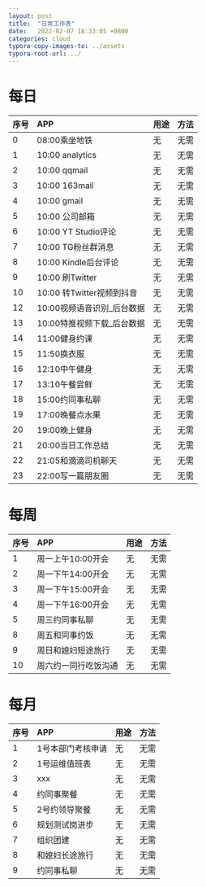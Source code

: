 ```yaml
---
layout: post
title:  "日常工作表"
date:   2022-02-07 18:33:05 +0800
categories: cloud
typora-copy-images-to: ../assets
typora-root-url: ../
---
```


# 每日

| 序号 | APP | 用途 | 方法 |
| :---- | :---- | :---- | :---- |
| 0 | 08:00乘坐地铁 | 无 | 无需 |
| 1 | 10:00 analytics | 无 |无需 |
| 2 | 10:00 qqmail | 无 |无需 |
| 3 | 10:00 163mail | 无 |无需 |
| 4 | 10:00 gmail | 无 |无需 |
| 5 | 10:00 公司邮箱 | 无 |无需 |
| 6 | 10:00 YT Studio评论 | 无 |无需 |
| 7 | 10:00 TG粉丝群消息 | 无 | 无需 |
| 8 | 10:00 Kindle后台评论 | 无 | 无需 |
| 9 | 10:00 刷Twitter | 无 | 无需 |
| 10 | 10:00 转Twitter视频到抖音 | 无 | 无需 |
| 12 | 10:00视频语音识别_后台数据 | 无 | 无需 |
| 13 | 10:00特推视频下载_后台数据 | 无 | 无需 |
| 14 | 11:00健身约课 | 无 | 无需 |
| 15 | 11:50换衣服 | 无 | 无需 |
| 16 | 12:10中午健身 | 无 | 无需 |
| 17 | 13:10午餐尝鲜 | 无 | 无需 |
| 18 | 15:00约同事私聊 | 无 | 无需 |
| 19 | 17:00晚餐点水果 | 无 | 无需 |
| 20 | 19:00晚上健身 | 无 | 无需 |
| 21 | 20:00当日工作总结 | 无 | 无需 |
| 22 | 21:05和滴滴司机聊天 | 无 | 无需 |
| 23 | 22:00写一篇朋友圈 | 无 | 无需 |

# 每周

| 序号 | APP | 用途 | 方法 |
| :---- | :---- | :---- | :---- |
| 1 | 周一上午10:00开会 | 无 | 无需 |
| 2 | 周一下午14:00开会 | 无 | 无需 |
| 3 | 周一下午15:00开会 | 无 | 无需 |
| 4 | 周一下午16:00开会 | 无 | 无需 |
| 5 | 周三约同事私聊 | 无 | 无需 |
| 8 | 周五和同事约饭 | 无 | 无需 |
| 9 | 周日和媳妇短途旅行 | 无 | 无需 |
| 10 | 周六约一同行吃饭沟通 | 无 | 无需 |

# 每月

| 序号 | APP | 用途 | 方法 |
| :---- | :---- | :---- | :---- |
| 1 | 1号本部门考核申请 | 无 |无需 |
| 2 | 1号运维值班表 | 无 |无需 |
| 3 | xxx | 无 |无需 |
| 4 | 约同事聚餐 | 无 |无需 |
| 5 | 2号约领导聚餐 | 无 |无需 |
| 6 | 规划测试岗进步 | 无 | 无需 |
| 7 | 组织团建 | 无 | 无需 |
| 8 | 和媳妇长途旅行 | 无 | 无需 |
| 9 | 约同事私聊 | 无 | 无需 |
